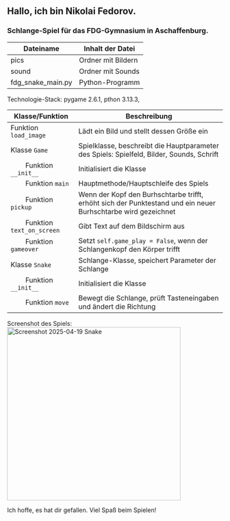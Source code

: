 ## Hallo, ich bin Nikolai Fedorov.
### Schlange-Spiel für das FDG-Gymnasium in Aschaffenburg.

Dateiname            | Inhalt der Datei
---------------------|------------------------
pics                 | Ordner mit Bildern
sound                | Ordner mit Sounds
fdg_snake_main.py    | Python-Programm

Technologie-Stack: pygame 2.6.1, pthon 3.13.3,

Klasse/Funktion             | Beschreibung
----------------------------|-------------------------------
Funktion `load_image`       | Lädt ein Bild und stellt dessen Größe ein
Klasse `Game`               | Spielklasse, beschreibt die Hauptparameter des Spiels: Spielfeld, Bilder, Sounds, Schrift
&nbsp; &nbsp; &nbsp; &nbsp; Funktion `__init__`         | Initialisiert die Klasse  
&nbsp; &nbsp; &nbsp; &nbsp; Funktion `main`             | Hauptmethode/Hauptschleife des Spiels  
&nbsp; &nbsp; &nbsp; &nbsp; Funktion `pickup`           | Wenn der Kopf den Burhschtarbe trifft, erhöht sich der Punktestand und ein neuer Burhschtarbe wird gezeichnet  
&nbsp; &nbsp; &nbsp; &nbsp; Funktion `text_on_screen`   | Gibt Text auf dem Bildschirm aus  
&nbsp; &nbsp; &nbsp; &nbsp; Funktion `gameover`         | Setzt `self.game_play = False`, wenn der Schlangenkopf den Körper trifft  
Klasse `Snake`              | Schlange-Klasse, speichert Parameter der Schlange  
&nbsp; &nbsp; &nbsp; &nbsp; Funktion `__init__`         | Initialisiert die Klasse  
&nbsp; &nbsp; &nbsp; &nbsp; Funktion `move`             | Bewegt die Schlange, prüft Tasteneingaben und ändert die Richtung  

Screenshot des Spiels:  
<img width="405" alt="Screenshot 2025-04-19  Snake" src="https://github.com/user-attachments/assets/cef5d5bf-5f61-40a1-ae37-43f062128a21" />

Ich hoffe, es hat dir gefallen. Viel Spaß beim Spielen!
